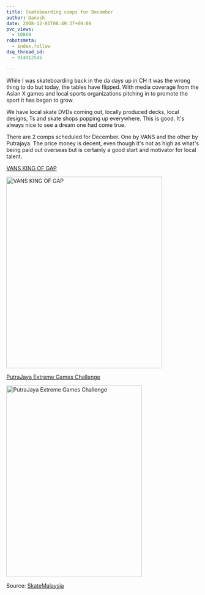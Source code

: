 ```yaml
---
title: Skateboarding comps for December
author: Danesh
date: 2008-12-01T08:49:37+00:00
pvc_views:
  - 10860
robotsmeta:
  - index,follow
dsq_thread_id:
  - 914912545

---
```

While I was skateboarding back in the da days up in CH it was the wrong thing to do but today, the tables have flipped. With media coverage from the Asian X games and local sports organizations pitching in to promote the sport it has began to grow.

We have local skate DVDs coming out, locally produced decks, local designs, Ts and skate shops popping up everywhere. This is good. It's always nice to see a dream one had come true.

There are 2 comps scheduled for December. One by VANS and the other by Putrajaya. The price money is decent, even though it's not as high as what's being paid out overseas but is certainly a good start and motivator for local talent.

[VANS KING OF GAP][1]

[<img loading="lazy" src="http://farm4.static.flickr.com/3208/3074068360_e722f653c2.jpg" alt="VANS KING OF GAP" width="407" height="500" />][2]

[PutraJaya Extreme Games Challenge][3]

[<img loading="lazy" src="http://farm4.static.flickr.com/3166/3073231595_27009c39ab.jpg" alt="PutraJaya Extreme Games Challenge" width="354" height="500" />][4]

Source: [SkateMalaysia][5]

 [1]: http://wankedah.proboards49.com/index.cgi?board=newsand&action=display&thread=1026&page=1
 [2]: http://www.flickr.com/photos/dannyportal/3074068360/ "VANS KING OF GAP by Danesh Manoharan, on Flickr"
 [3]: http://wankedah.proboards49.com/index.cgi?board=newsand&action=display&thread=1086
 [4]: http://www.flickr.com/photos/dannyportal/3073231595/ "PutraJaya Extreme Games Challenge by Danesh Manoharan, on Flickr"
 [5]: http://www.skatemalaysia.com/
